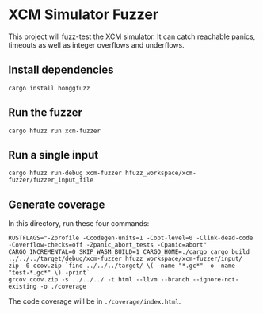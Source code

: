 # XCM Simulator Fuzzer

This project will fuzz-test the XCM simulator. It can catch reachable panics, timeouts as well as integer overflows and underflows.

## Install dependencies

```
cargo install honggfuzz
```

## Run the fuzzer

```
cargo hfuzz run xcm-fuzzer
```

## Run a single input

```
cargo hfuzz run-debug xcm-fuzzer hfuzz_workspace/xcm-fuzzer/fuzzer_input_file
```

## Generate coverage

In this directory, run these four commands:

```
RUSTFLAGS="-Zprofile -Ccodegen-units=1 -Copt-level=0 -Clink-dead-code -Coverflow-checks=off -Zpanic_abort_tests -Cpanic=abort" CARGO_INCREMENTAL=0 SKIP_WASM_BUILD=1 CARGO_HOME=./cargo cargo build
../../../target/debug/xcm-fuzzer hfuzz_workspace/xcm-fuzzer/input/
zip -0 ccov.zip `find ../../../target/ \( -name "*.gc*" -o -name "test-*.gc*" \) -print`
grcov ccov.zip -s ../../../ -t html --llvm --branch --ignore-not-existing -o ./coverage
```

The code coverage will be in `./coverage/index.html`.
